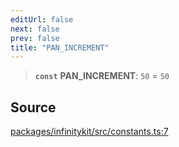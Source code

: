 ```yaml
---
editUrl: false
next: false
prev: false
title: "PAN_INCREMENT"
---
```


> **`const`** **PAN\_INCREMENT**: `50` = `50`

## Source

[packages/infinitykit/src/constants.ts:7](https://github.com/nodenogg-in/alpha-p2p/blob/d78065f/packages/infinitykit/src/constants.ts#L7)
